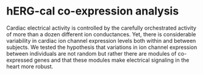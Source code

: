 # hERG-cal co-expression analysis
Cardiac electrical activity is controlled by the carefully orchestrated activity of more than a dozen different ion conductances. Yet, there is considerable variability in cardiac ion channel expression levels both within and between subjects. We tested the hypothesis that variations in ion channel expression between individuals are not random but rather there are modules of co-expressed genes and that these modules make electrical signaling in the heart more robust.

<img here>
